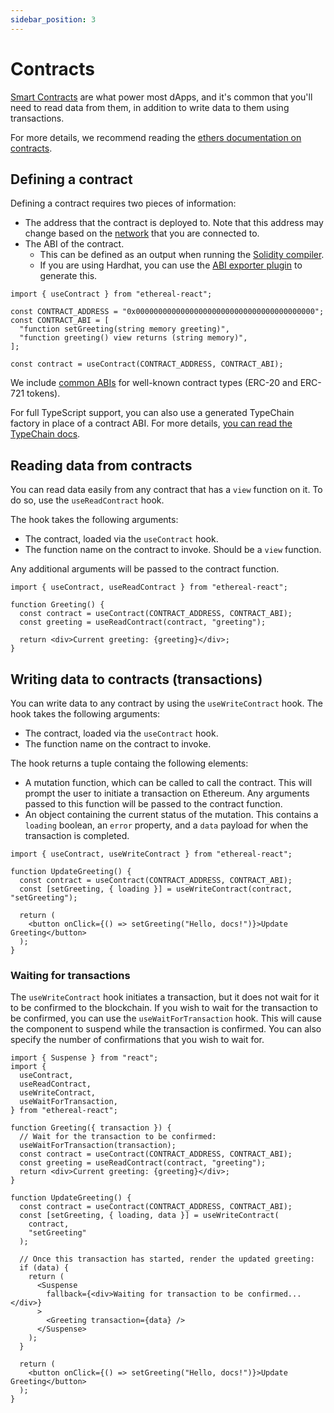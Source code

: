 ```yaml
---
sidebar_position: 3
---
```


# Contracts

[Smart Contracts](https://ethereum.org/en/developers/docs/smart-contracts/) are what power most dApps, and it's common that you'll need to read data from them, in addition to write data to them using transactions.

For more details, we recommend reading the [ethers documentation on contracts](https://docs.ethers.io/v5/getting-started/#getting-started--contracts).

## Defining a contract

Defining a contract requires two pieces of information:

- The address that the contract is deployed to. Note that this address may change based on the [network](https://ethereum.org/en/developers/docs/networks/) that you are connected to.
- The ABI of the contract.
  - This can be defined as an output when running the [Solidity compiler](https://docs.soliditylang.org/en/v0.5.1/index.html).
  - If you are using Hardhat, you can use the [ABI exporter plugin](https://hardhat.org/plugins/hardhat-abi-exporter.html) to generate this.

```tsx
import { useContract } from "ethereal-react";

const CONTRACT_ADDRESS = "0x0000000000000000000000000000000000000000";
const CONTRACT_ABI = [
  "function setGreeting(string memory greeting)",
  "function greeting() view returns (string memory)",
];

const contract = useContract(CONTRACT_ADDRESS, CONTRACT_ABI);
```

We include [common ABIs](../advanced/02-ABIs.md) for well-known contract types (ERC-20 and ERC-721 tokens).

For full TypeScript support, you can also use a generated TypeChain factory in place of a contract ABI. For more details, [you can read the TypeChain docs](../advanced/01-typechain.mdx).

## Reading data from contracts

You can read data easily from any contract that has a `view` function on it. To do so, use the `useReadContract` hook.

The hook takes the following arguments:

- The contract, loaded via the `useContract` hook.
- The function name on the contract to invoke. Should be a `view` function.

Any additional arguments will be passed to the contract function.

```tsx
import { useContract, useReadContract } from "ethereal-react";

function Greeting() {
  const contract = useContract(CONTRACT_ADDRESS, CONTRACT_ABI);
  const greeting = useReadContract(contract, "greeting");

  return <div>Current greeting: {greeting}</div>;
}
```

## Writing data to contracts (transactions)

You can write data to any contract by using the `useWriteContract` hook. The hook takes the following arguments:

- The contract, loaded via the `useContract` hook.
- The function name on the contract to invoke.

The hook returns a tuple containg the following elements:

- A mutation function, which can be called to call the contract. This will prompt the user to initiate a transaction on Ethereum. Any arguments passed to this function will be passed to the contract function.
- An object containing the current status of the mutation. This contains a `loading` boolean, an `error` property, and a `data` payload for when the transaction is completed.

```tsx
import { useContract, useWriteContract } from "ethereal-react";

function UpdateGreeting() {
  const contract = useContract(CONTRACT_ADDRESS, CONTRACT_ABI);
  const [setGreeting, { loading }] = useWriteContract(contract, "setGreeting");

  return (
    <button onClick={() => setGreeting("Hello, docs!")}>Update Greeting</button>
  );
}
```

### Waiting for transactions

The `useWriteContract` hook initiates a transaction, but it does not wait for it to be confirmed to the blockchain. If you wish to wait for the transaction to be confirmed, you can use the `useWaitForTransaction` hook. This will cause the component to suspend while the transaction is confirmed. You can also specify the number of confirmations that you wish to wait for.

```tsx
import { Suspense } from "react";
import {
  useContract,
  useReadContract,
  useWriteContract,
  useWaitForTransaction,
} from "ethereal-react";

function Greeting({ transaction }) {
  // Wait for the transaction to be confirmed:
  useWaitForTransaction(transaction);
  const contract = useContract(CONTRACT_ADDRESS, CONTRACT_ABI);
  const greeting = useReadContract(contract, "greeting");
  return <div>Current greeting: {greeting}</div>;
}

function UpdateGreeting() {
  const contract = useContract(CONTRACT_ADDRESS, CONTRACT_ABI);
  const [setGreeting, { loading, data }] = useWriteContract(
    contract,
    "setGreeting"
  );

  // Once this transaction has started, render the updated greeting:
  if (data) {
    return (
      <Suspense
        fallback={<div>Waiting for transaction to be confirmed...</div>}
      >
        <Greeting transaction={data} />
      </Suspense>
    );
  }

  return (
    <button onClick={() => setGreeting("Hello, docs!")}>Update Greeting</button>
  );
}
```
